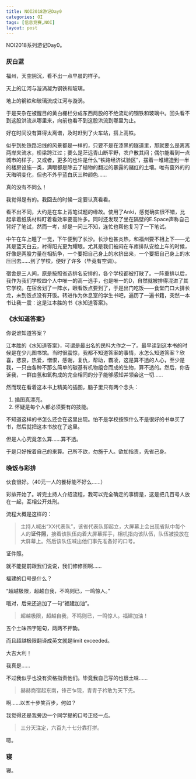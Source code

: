 ```yaml
---
title: NOI2018游记Day0
categories: OI
tags: [信息竞赛,NOI]
layout: post
---
```


NOI2018系列游记Day0。

### 灰白蓝

福州，天空阴沉，看不出一点早晨的样子。

天上的江河与漩涡凝为钢铁和玻璃。

地上的钢铁和玻璃流成江河与漩涡。

于是夹杂在被醒目的黄白栅栏分成东西两股的不绝流动的钢铁和玻璃中。回头看不到这股洪流从哪里来，向前也看不到这股洪流到哪里为止。

好在时间没有算得太离谱，及时赶到了火车站，搭上高铁。

似乎到处铁路沿线的风景都是一样的，只要不是在漆黑的隧道里，那就要么是离离两岸夹流水，桥梁跨江过；要么是茫远青山断平野，农户散其间；偶尔能看到一点城市的样子，又或者，更多的也许是什么“铁路经济试验区”，摆着一堆建造到一半的楼房设施一类，满眼都是除去了植物的翻过的暴露的赭红的土壤。唯有窗外的的天晦明变化，但也不外乎蓝白灰三种颜色……

真的没有不同么！

我觉得是有的。我回去的时候一定要认真看看。

看不出不同，大约是在车上背笔试题的缘故。使用了Anki，感觉确实很不错，比起拿着纸质材料盯着看效率要高许多。同时还发现了坐在隔壁的E.Space声称自己背好了笔试，然而一考，却是一问三不知，连忙也帮他复习了一下笔试。

中午在车上睡了一觉，下午便到了长沙。长沙也甚炎热，和福州要不相上下——尤其是蓝天白云，衬得阳光更为耀眼。尤其是我们被闷在车库排队安检上车的时候，好像是两股力量在相抗争，一个要把自己身上的水挤出来，一个要把自己身上的水压回去……到了学校，便好了许多（毕竟有空调）。

宿舍是三人间，原是按照省选排名安排的，各个学校都被打散了。一阵重排以后，我作为我们学校四个人中唯一的高一选手，也是唯一的D，自然就被排得混进了其它学校。在宿舍划了一阵水，眼看饭点要到了，于是出门吃饭——食堂门口大排长龙，未到饭点没有开饭。转进作为休息室的学生书吧，遍历了一遍书籍，突然一本书让我一震：这是江本胜的书《水知道答案》。

### 《水知道答案》

你说谁知道答案？

江本胜的《水知道答案》，可谓是最出名的民科大作之一了。最早读到这本书的时候是在少儿图书馆。当时很震惊，我都不知道答案的事情，水怎么知道答案？欣喜，悲哀，热爱，憎恨，感谢，复仇，帮助，霸凌，这是算不透的人心，至少是我，一只由各种不那么简单的碳基有机物组合而成的生物，算不透的。然后，你告诉我，一群由氢和氧构成的完全相同的分子能够感知并领会这一切……

然而现在看着这本书上精美的插图，脑子里只有两个念头：

1. 插图真漂亮。
2. 怀疑是每个人都必须要有的技能。

不知道这样的书怎么还会在这里出现。怕不是学校按照什么不是很好的书单买了书，然后就把这本书放在了这里。

但是人心究竟怎么算……算不透。

于是只好按着自己的来算。己所不欲，勿施于人。欲加指责，先省己身。

### 晚饭与彩排

伙食很好。（40元一人的餐标能不好么……）

彩排开始了。听完主持人介绍流程，我可以完全确定的事情是，这是把几百号人放在一起，互相公开处刑。

流程大概是这样的：

> 主持人喊出“XX代表队”，该省代表队即起立，大屏幕上会出现省队中每个人的**证件照**，接着该队伍向着大屏幕挥手，相机指向该队伍，队伍被投放在大屏幕上。然后该队伍喊出他们事先准备好的口号。

证件照。

就不能提前跟我们说说，我们修修图啊……

福建的口号是什么？

“超越极限，超越自我，不鸣则已，一鸣惊人。”

哦对，后来还追加了一句“福建加油”。

>超越极限，超越自我，不鸣则已，一鸣惊人。福建加油！

五个土味四字短句，两两不押韵。

而且超越极限翻译成英文就是limit exceeded。

大吉大利！

我真是……

不过我似乎也没有资格指责他们。毕竟我自己写的也很土味……

> 赫赫商宿起东南，锋芒乍现，青青子衿敢为天下先。

啊……以五十步笑百步，何如？

我觉得还是我旁边一个同学提的口号正经一点。

> 三分天注定，六百九十七分靠打拼。

嗯。

### 寝

寝。